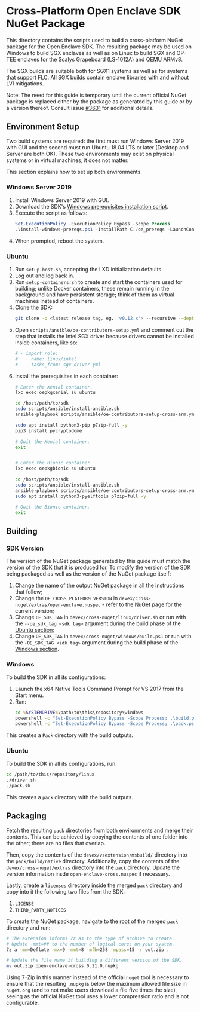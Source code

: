 # Cross-Platform Open Enclave SDK NuGet Package

This directory contains the scripts used to build a cross-platform NuGet package
for the Open Enclave SDK. The resulting package may be used on Windows to build
SGX enclaves as well as on Linux to build SGX and OP-TEE enclaves for the Scalys
Grapeboard (LS-1012A) and QEMU ARMv8.

The SGX builds are suitable both for SGX1 systems as well as for systems that
support FLC. All SGX builds contain enclave libraries with and without LVI
mitigations.

Note: The need for this guide is temporary until the current official NuGet
package is replaced either by the package as generated by this guide or by a
version thereof. Consult issue
[#3631](https://github.com/openenclave/openenclave/issues/3631) for additional
details.

## Environment Setup

Two build systems are required: the first must run Windows Server 2019 with GUI
and the second must run Ubuntu 18.04 LTS or later (Desktop and Server are both
OK). These two environments may exist on physical systems or in virtual
machines, it does not matter.

This section explains how to set up both environments.

### Windows Server 2019

1. Install Windows Server 2019 with GUI.
2. Download the SDK's [Windows prerequisites installation
   script](https://github.com/openenclave/openenclave/blob/master/scripts/install-windows-prereqs.ps1).
3. Execute the script as follows:
   ```powershell
   Set-ExecutionPolicy -ExecutionPolicy Bypass -Scope Process
   .\install-windows-prereqs.ps1 -InstallPath C:/oe_prereqs -LaunchConfiguration SGX1FLC-NoIntelDrivers -DCAPClientType None
   ```
4. When prompted, reboot the system.

### Ubuntu

1. Run `setup-host.sh`, accepting the LXD initialization defaults.
2. Log out and log back in.
3. Run `setup-containers.sh` to create and start the containers used for
   building; unlike Docker containers, these remain running in the background
   and have persistent storage; think of them as virtual machines instead of
   containers.
4. Clone the SDK:
   ```bash
   git clone -b <latest release tag, eg. 'v0.12.x'> --recursive --depth=1 https://github.com/openenclave/openenclave sdk
   ```
5. Open `scripts/ansible/oe-contributors-setup.yml` and comment out the step
   that installs the Intel SGX driver because drivers cannot be installed inside
   containers, like so:
   ```yaml
   # - import_role:
   #     name: linux/intel
   #     tasks_from: sgx-driver.yml
   ```
6. Install the prerequisites in each container:
   ```bash
   # Enter the Xenial container.
   lxc exec oepkgxenial su ubuntu

   cd /host/path/to/sdk
   sudo scripts/ansible/install-ansible.sh
   ansible-playbook scripts/ansible/oe-contributors-setup-cross-arm.yml

   sudo apt install python3-pip p7zip-full -y
   pip3 install pycryptodome

   # Quit the Xenial container.
   exit


   # Enter the Bionic container.
   lxc exec oepkgbionic su ubuntu

   cd /host/path/to/sdk
   sudo scripts/ansible/install-ansible.sh
   ansible-playbook scripts/ansible/oe-contributors-setup-cross-arm.yml
   sudo apt install python3-pyelftools p7zip-full -y

   # Quit the Bionic container.
   exit
   ```

## Building

### SDK Version

The version of the NuGet package generated by this guide must match the version
of the SDK that it is produced for. To modify the version of the SDK being
packaged as well as the version of the NuGet package itself:

1. Change the name of the output NuGet package in all the instructions that
   follow;
2. Change the `OE_CROSS_PLATFORM_VERSION` in `devex/cross-nuget/extras/open-enclave.nuspec` - refer to the [NuGet page](https://www.nuget.org/packages/open-enclave-cross/) for the current version;
3. Change `OE_SDK_TAG` in `devex/cross-nuget/linux/driver.sh` or run with the `--oe_sdk_tag <sdk tag>` argument during the build phase of the [Ubuntu section](#Ubuntu);
4. Change `OE_SDK_TAG` in `devex/cross-nuget/windows/build.ps1` or run with the `-OE_SDK_TAG <sdk tag>` argument during the build phase of the [Windows section](#Windows).

### Windows

To build the SDK in all its configurations:

1. Launch the x64 Native Tools Command Prompt for VS 2017 from the Start menu.
2. Run:
   ```cmd
   cd %SYSTEMDRIVE%\path\to\this\repository\windows
   powershell -c "Set-ExecutionPolicy Bypass -Scope Process; .\build.ps1"
   powershell -c "Set-ExecutionPolicy Bypass -Scope Process; .\pack.ps1"
   ```

This creates a `Pack` directory with the build outputs.

### Ubuntu
To build the SDK in all its configurations, run:

```bash
cd /path/to/this/repository/linux
./driver.sh
./pack.sh
```

This creates a `pack` directory with the build outputs.

## Packaging

Fetch the resulting `pack` directories from both environments and merge their
contents. This can be achieved by copying the contents of one folder into the
other; there are no files that overlap.

Then, copy the contents of the `devex/vsextension/msbuild/` directory into the
`pack/build/native` directory. Additionally, copy the contents of the
`devex/cross-nuget/extras` directory into the `pack` directory. Update the
version information insde `open-enclave-cross.nuspec` if necessary.

Lastly, create a `licenses` directory inside the merged `pack` directory and
copy into it the following two files from the SDK:

1. `LICENSE`
2. `THIRD_PARTY_NOTICES`

To create the NuGet package, navigate to the root of the merged `pack` directory
and run:

```bash
# The extension informs 7z as to the type of archive to create.
# Update -mmt=## to the number of logical cores on your system.
7z a -mm=Deflate -mx=9 -mmt=8 -mfb=258 -mpass=15 -r out.zip .

# Update the file name if building a different version of the SDK.
mv out.zip open-enclave-cross.0.11.0.nupkg
```

Using 7-Zip in this manner instead of the official `nuget` tool is necessary to
ensure that the resulting `.nupkg` is below the maximum allowed file size in
`nuget.org` (and to not make users download a file five times the size), seeing
as the official NuGet tool uses a lower compression ratio and is not
configurable.
